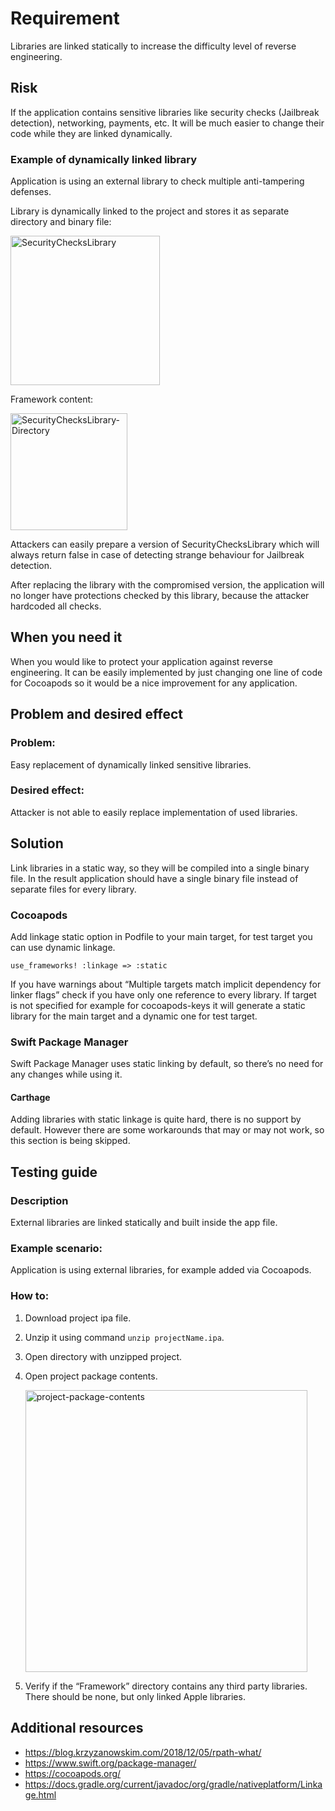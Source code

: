 # Requirement
Libraries are linked statically to increase the difficulty level of reverse engineering.

## Risk
If the application contains sensitive libraries like security checks (Jailbreak detection), networking, payments, etc.
It will be much easier to change their code while they are linked dynamically.

### Example of dynamically linked library
Application is using an external library to check multiple anti-tampering defenses.

Library is dynamically linked to the project and stores it as separate directory and binary file:

<img width="239" alt="SecurityChecksLibrary" src="https://user-images.githubusercontent.com/57398986/145821852-4285d6f0-7b2a-442d-aba4-3191411e59c6.png">

Framework content:

<img width="187" alt="SecurityChecksLibrary-Directory" src="https://user-images.githubusercontent.com/57398986/145822028-fc718b19-43f8-4d20-9bad-6f0f9587ad97.png">

Attackers can easily prepare a version of SecurityChecksLibrary which will always return false in case of detecting strange behaviour for Jailbreak detection.

After replacing the library with the compromised version, the application will no longer have protections checked by this library, because the attacker hardcoded all checks.

## When you need it
When you would like to protect your application against reverse engineering. 
It can be easily implemented by just changing one line of code for Cocoapods so it would be a nice improvement for any application.

## Problem and desired effect
### Problem:
Easy replacement of dynamically linked sensitive libraries.

### Desired effect:
Attacker is not able to easily replace implementation of used libraries.

## Solution
Link libraries in a static way, so they will be compiled into a single binary file. In the result application should have a single binary file instead of separate files for every library.

### Cocoapods

Add linkage static option in Podfile to your main target, for test target you can use dynamic linkage. 

`use_frameworks! :linkage => :static`

If you have warnings about “Multiple targets match implicit dependency for linker flags” check if you have only one reference to every library. If target is not specified for example for cocoapods-keys it will generate a static library for the main target and a dynamic one for test target.

### Swift Package Manager

Swift Package Manager uses static linking by default, so there’s no need for any changes while using it.

#### Carthage

Adding libraries with static linkage is quite hard, there is no support by default. However there are some workarounds that may or may not work, so this section is being skipped.

## Testing guide
### Description
External libraries are linked statically and built inside the app file.

### Example scenario:
Application is using external libraries, for example added via Cocoapods.

### How to:
1. Download project ipa file.
2. Unzip it using command `unzip projectName.ipa`.
3. Open directory with unzipped project.
4. Open project package contents.

   <img width="451" alt="project-package-contents" src="https://user-images.githubusercontent.com/57398986/145824822-9cf61476-0edd-44ea-87a8-1a9fdd6c6972.png">
6. Verify if the “Framework” directory contains any third party libraries. There should be none, but only linked Apple libraries.

## Additional resources
- https://blog.krzyzanowskim.com/2018/12/05/rpath-what/
- https://www.swift.org/package-manager/
- https://cocoapods.org/
- https://docs.gradle.org/current/javadoc/org/gradle/nativeplatform/Linkage.html
